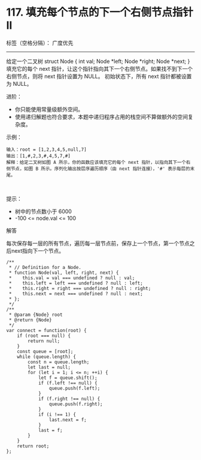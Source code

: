 ﻿# 117. 填充每个节点的下一个右侧节点指针 II

标签（空格分隔）： 广度优先

---

给定一个二叉树
struct Node {
  int val;
  Node *left;
  Node *right;
  Node *next;
}
填充它的每个 next 指针，让这个指针指向其下一个右侧节点。如果找不到下一个右侧节点，则将 next 指针设置为 NULL。
初始状态下，所有 next 指针都被设置为 NULL。

进阶：

 - 你只能使用常量级额外空间。
 - 使用递归解题也符合要求，本题中递归程序占用的栈空间不算做额外的空间复杂度。

示例：

    输入：root = [1,2,3,4,5,null,7]
    输出：[1,#,2,3,#,4,5,7,#]
    解释：给定二叉树如图 A 所示，你的函数应该填充它的每个 next 指针，以指向其下一个右侧节点，如图 B 所示。序列化输出按层序遍历顺序（由 next 指针连接），'#' 表示每层的末尾。

 

提示：

 - 树中的节点数小于 6000
 - -100 <= node.val <= 100
 
解答

每次保存每一层的所有节点，遍历每一层节点前，保存上一个节点，第一个节点之后next指向下一个节点。

    /**
     * // Definition for a Node.
     * function Node(val, left, right, next) {
     *    this.val = val === undefined ? null : val;
     *    this.left = left === undefined ? null : left;
     *    this.right = right === undefined ? null : right;
     *    this.next = next === undefined ? null : next;
     * };
     */
    /**
     * @param {Node} root
     * @return {Node}
     */
    var connect = function(root) {
        if (root === null) {
            return null;
        }
        const queue = [root];
        while (queue.length) {
            const n = queue.length;
            let last = null;
            for (let i = 1; i <= n; ++i) {
                let f = queue.shift();
                if (f.left !== null) {
                    queue.push(f.left);
                }
                if (f.right !== null) {
                    queue.push(f.right);
                }
                if (i !== 1) {
                    last.next = f;
                }
                last = f;
            }
        }
        return root;
    };
